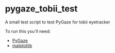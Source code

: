 # pygaze_tobii_test
A small test script to test PyGaze for tobii eyetracker

To run this you'll need:
* [PyGaze](https://github.com/esdalmaijer/PyGaze)
* [matplotlib](https://matplotlib.org/)
